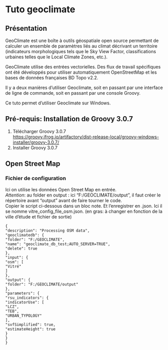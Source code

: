 # Tuto geoclimate

## Présentation
GeoClimate est une boîte à outils géospatiale open source permettant de calculer un
ensemble de paramètres liés au climat décrivant un territoire (indicateurs morphologiques
tels que le Sky View Factor, classifications urbaines telles que le Local Climate Zones, etc.).  
  
GeoClimate utilise des entrées vectorielles. Des flux de travail spécifiques ont été
développés pour utiliser automatiquement OpenStreetMap et les bases de données
françaises BD Topo v2.2.  

Il y a deux manières d’utiliser Geoclimate, soit en passant par une interface de ligne de
commande, soit en passant par une console Groovy.  
  
 Ce tuto permet d’utiliser Geoclimate sur Windows.  
 
## Pré-requis: Installation de Groovy 3.0.7 

1) Télécharger Groovy 3.0.7  
https://groovy.jfrog.io/artifactory/dist-release-local/groovy-windows-installer/groovy-3.0.7/
2) Installer Groovy 3.0.7

## Open Street Map

### Fichier de configuration 
Ici on utilise les données Open Street Map en entrée.  
_Attention_: au folder en output : ici “F:/GEOCLIMATE/output”, il faut créer le répertoire avant
“output” avant de faire tourner le code.   
Copier le script ci-dessous dans un bloc note. Et l’enregistrer en .json. Ici il se nomme
vitre_config_file_osm.json. (en gras: à changer en fonction de la ville d’étude et fichier de
sortie)  

```
{
"description": "Processing OSM data",
"geoclimatedb": {
"folder": "F:/GEOCLIMATE",
"name": "geoclimate_db_test;AUTO_SERVER=TRUE",
"delete": true
},
"input": {
"osm": [
"Vitré"
]
},
"output": {
"folder": "F:/GEOCLIMATE/output"
},
"parameters": {
"rsu_indicators": {
"indicatorUse": [
"LCZ",
"TEB",
"URBAN_TYPOLOGY"
],
"svfSimplified": true,
"estimateHeight": true
}
}
}
```

